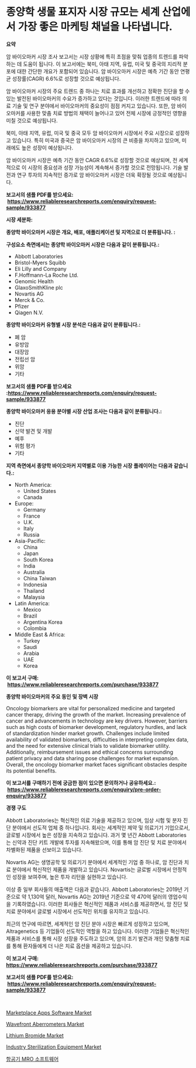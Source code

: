 <p><h1>종양학 생물 표지자 시장 규모는 세계 산업에서 가장 좋은 마케팅 채널을 나타냅니다.</h1></p><p><strong>요약</strong></p>
<p><p>암 바이오마커 시장 조사 보고서는 시장 상황에 특히 초점을 맞춰 업종의 트렌드를 파악하는 데 도움이 됩니다. 이 보고서에는 북미, 아태 지역, 유럽, 미국 및 중국의 지리적 분포에 대한 간단한 개요가 포함되어 있습니다. 암 바이오마커 시장은 예측 기간 동안 연평균 성장률(CAGR) 6.6%로 성장할 것으로 예상됩니다.</p><p>암 바이오마커 시장의 주요 트렌드 중 하나는 치료 효과를 개선하고 정확한 진단을 할 수 있는 발전된 바이오마커의 수요가 증가하고 있다는 것입니다. 이러한 트렌드에 따라 의료 기술 및 연구 분야에서 바이오마커의 중요성이 점점 커지고 있습니다. 또한, 암 바이오마커를 사용한 맞춤 치료 방법의 채택이 늘어나고 있어 전체 시장에 긍정적인 영향을 미칠 것으로 예상됩니다.</p><p>북미, 아태 지역, 유럽, 미국 및 중국 모두 암 바이오마커 시장에서 주요 시장으로 성장하고 있습니다. 특히 미국과 중국은 암 바이오마커 시장의 큰 비중을 차지하고 있으며, 미래에도 높은 성장이 예상됩니다.</p><p>암 바이오마커 시장은 예측 기간 동안 CAGR 6.6%로 성장할 것으로 예상되며, 전 세계적으로 이 시장의 중요성과 성장 가능성이 계속해서 증가할 것으로 전망됩니다. 기술 발전과 연구 투자의 지속적인 증가로 암 바이오마커 시장은 더욱 확장될 것으로 예상됩니다.</p></p>
<p><strong>보고서의 샘플 PDF를 받으세요: &nbsp;<a href="https://www.reliableresearchreports.com/enquiry/request-sample/933877">https://www.reliableresearchreports.com/enquiry/request-sample/933877</a></strong></p>
<p><strong>시장 세분화:</strong></p>
<p><strong> 종양학 바이오마커 시장은 개요, 배포, 애플리케이션 및 지역으로 더 분류됩니다. :</strong></p>
<p><strong>구성요소 측면에서는 종양학 바이오마커 시장은 다음과 같이 분류됩니다.:</strong></p>
<p><ul><li>Abbott Laboratories</li><li>Bristol-Myers Squibb</li><li>Eli Lilly and Company</li><li>F.Hoffmann-La Roche Ltd.</li><li>Genomic Health</li><li>GlaxoSmithKline plc</li><li>Novartis AG</li><li>Merck & Co.</li><li>Pfizer</li><li>Qiagen N.V.</li></ul></p>
<p><strong> 종양학 바이오마커 유형별 시장 분석은 다음과 같이 분류됩니다.:</strong></p>
<p><ul><li>폐 암</li><li>유방암</li><li>대장암</li><li>전립선 암</li><li>위암</li><li>기타</li></ul></p>
<p><strong>보고서의 샘플 PDF를 받으세요 :<a href="https://www.reliableresearchreports.com/enquiry/request-sample/933877">https://www.reliableresearchreports.com/enquiry/request-sample/933877</a></strong></p>
<p><strong> 종양학 바이오마커 응용 분야별 시장 산업 조사는 다음과 같이 분류됩니다.:</strong></p>
<p><ul><li>진단</li><li>신약 발견 및 개발</li><li>예후</li><li>위험 평가</li><li>기타</li></ul></p>
<p><strong>지역 측면에서 종양학 바이오마커 지역별로 이용 가능한 시장 플레이어는 다음과 같습니다.:</strong></p>
<p><ul>
    <li>
        North America:
        <ul>
            <li>United States</li>
            <li>Canada</li>
        </ul>
    </li>
    <li>
        Europe:
        <ul>
            <li>Germany</li>
            <li>France</li>
            <li>U.K.</li>
            <li>Italy</li>
            <li>Russia</li>
        </ul>
    </li>
    <li>
        Asia-Pacific:
        <ul>
            <li>China</li>
            <li>Japan</li>
            <li>South Korea</li>
            <li>India</li>
            <li>Australia</li>
            <li>China Taiwan</li>
            <li>Indonesia</li>
            <li>Thailand</li>
            <li>Malaysia</li>
        </ul>
    </li>
    <li>
        Latin America:
        <ul>
            <li>Mexico</li>
            <li>Brazil</li>
            <li>Argentina Korea</li>
            <li>Colombia</li>
        </ul>
    </li>
    <li>
        Middle East & Africa:
        <ul>
            <li>Turkey</li>
            <li>Saudi</li>
            <li>Arabia</li>
            <li>UAE</li>
            <li>Korea</li>
        </ul>
    </li>
    </ul></p>
<p><strong>이 보고서 구매: &nbsp;<a href="https://www.reliableresearchreports.com/purchase/933877">https://www.reliableresearchreports.com/purchase/933877</a></strong></p>
<p><strong>종양학 바이오마커의 주요 동인 및 장벽 시장</strong></p>
<p><p>Oncology biomarkers are vital for personalized medicine and targeted cancer therapy, driving the growth of the market. Increasing prevalence of cancer and advancements in technology are key drivers. However, barriers such as high costs of biomarker development, regulatory hurdles, and lack of standardization hinder market growth. Challenges include limited availability of validated biomarkers, difficulties in interpreting complex data, and the need for extensive clinical trials to validate biomarker utility. Additionally, reimbursement issues and ethical concerns surrounding patient privacy and data sharing pose challenges for market expansion. Overall, the oncology biomarker market faces significant obstacles despite its potential benefits.</p></p>
<p><strong>이 보고서를 구매하기 전에 궁금한 점이 있으면 문의하거나 공유하세요.: &nbsp;<a href="https://www.reliableresearchreports.com/enquiry/pre-order-enquiry/933877">https://www.reliableresearchreports.com/enquiry/pre-order-enquiry/933877</a></strong></p>
<p><strong>경쟁 구도</strong></p>
<p><p>Abbott Laboratories는 혁신적인 의료 기술을 제공하고 있으며, 임상 시험 및 분자 진단 분야에서 선도적 업체 중 하나입니다. 회사는 세계적인 제약 및 의료기기 기업으로서, 글로벌 시장에서 높은 성장을 지속하고 있습니다. 과거 몇 년간 Abbott Laboratories는 신약과 진단 키트 개발에 투자를 지속해왔으며, 이를 통해 암 진단 및 치료 분야에서 차별화된 제품을 선보이고 있습니다.</p><p>Novartis AG는 생명공학 및 의료기기 분야에서 세계적인 기업 중 하나로, 암 진단과 치료 분야에서 혁신적인 제품을 개발하고 있습니다. Novartis는 글로벌 시장에서 안정적인 성장을 보여주며, 높은 투자 리턴을 실현하고 있습니다. </p><p>이상 중 일부 회사들의 매출액은 다음과 같습니다. Abbott Laboratories는 2019년 기준으로 약 1,130억 달러, Novartis AG는 2019년 기준으로 약 470억 달러의 영업수익을 기록하였습니다. 이러한 회사들은 혁신적인 제품과 서비스를 제공하면서, 암 진단 및 치료 분야에서 글로벌 시장에서 선도적인 위치를 유지하고 있습니다. </p><p>최근의 연구에 따르면, 세계적인 암 진단 분야 시장은 빠르게 성장하고 있으며, Altragenetics 등 기업들이 선도적인 역할을 하고 있습니다. 이러한 기업들은 혁신적인 제품과 서비스를 통해 시장 성장을 주도하고 있으며, 암의 조기 발견과 개인 맞춤형 치료를 통해 환자들에게 더 나은 치료 옵션을 제공하고 있습니다.</p></p>
<p><strong>이 보고서 구매: &nbsp; <a href="https://www.reliableresearchreports.com/purchase/933877">https://www.reliableresearchreports.com/purchase/933877</a></strong></p>
<p><strong>보고서의 샘플 PDF를 받으세요: &nbsp;<a href="https://www.reliableresearchreports.com/enquiry/request-sample/933877">https://www.reliableresearchreports.com/enquiry/request-sample/933877</a></strong><strong></strong></p>
<p>&nbsp;</p>
<p><p><a href="https://github.com/julyju69/Market-Research-Report-List-2/blob/main/marketplace-apps-software-market.md">Marketplace Apps Software Market</a></p><p><a href="https://silk-columnist-571.notion.site/Decoding-the-Wavefront-Aberrometers-Market-A-Deep-Dive-into-the-Latest-Market-Trends-Market-Segmen-15f2314aca6d41d8bac63642fc984e6f">Wavefront Aberrometers Market</a></p><p><a href="https://view.publitas.com/reportprime-1/lithium-bromide-market-research-report-forecasted-for-period-from-2024-2031-by-market-type-market-application-and-region/">Lithium Bromide Market</a></p><p><a href="https://cute-banjo-8ca.notion.site/Industry-Sterilization-Equipment-Market-Size-Reflecting-a-Forecast-Till-2031-Market-By-Type-By-App-fd693cead5694d338108777498f81636">Industry Sterilization Equipment Market</a></p><p><a href="https://github.com/vs2869dizt0/Market-Research-Report-List-1/blob/main/3724515184161.md">항공기 MRO 소프트웨어</a></p></p>